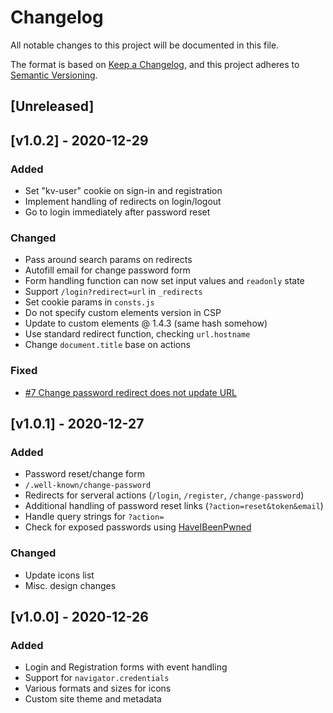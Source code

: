 <!-- markdownlint-disable -->
# Changelog
All notable changes to this project will be documented in this file.

The format is based on [Keep a Changelog](https://keepachangelog.com/en/1.0.0/),
and this project adheres to [Semantic Versioning](https://semver.org/spec/v2.0.0.html).

## [Unreleased]

## [v1.0.2] - 2020-12-29

### Added
- Set "kv-user" cookie on sign-in and registration
- Implement handling of redirects on login/logout
- Go to login immediately after password reset

### Changed
- Pass around search params on redirects
- Autofill email for change password form
- Form handling function can now set input values and `readonly` state
- Support `/login?redirect=url`  in `_redirects`
- Set cookie params in `consts.js`
- Do not specify custom elements version in CSP
- Update to custom elements @ 1.4.3 (same hash somehow)
- Use standard redirect function, checking `url.hostname`
- Change `document.title` base on actions

### Fixed
- [#7 Change password redirect does not update URL](https://github.com/kernvalley/accounts.kernvalley.us/issues/7)

## [v1.0.1] - 2020-12-27

### Added
- Password reset/change form
- `/.well-known/change-password`
- Redirects for serveral actions (`/login`, `/register`, `/change-password`)
- Additional handling of password reset links (`?action=reset&token&email`)
- Handle query strings for `?action=`
- Check for exposed passwords using [HaveIBeenPwned](https://haveibeenpwned.com/)

### Changed
- Update icons list
- Misc. design changes

## [v1.0.0] - 2020-12-26

### Added
- Login and Registration forms with event handling
- Support for `navigator.credentials`
- Various formats and sizes for icons
- Custom site theme and metadata

<!-- markdownlint-restore -->
